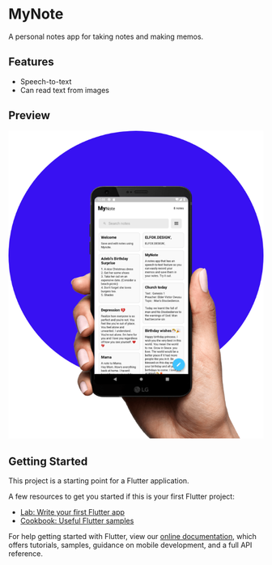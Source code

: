 # MyNote

A personal notes app for taking notes and making memos.

## Features

- Speech-to-text
- Can read text from images

## Preview

![Screenshot](https://github.com/GabbyOwusu/my_note/blob/main/images/appImage.png)


## Getting Started

This project is a starting point for a Flutter application.

A few resources to get you started if this is your first Flutter project:

- [Lab: Write your first Flutter app](https://flutter.dev/docs/get-started/codelab)
- [Cookbook: Useful Flutter samples](https://flutter.dev/docs/cookbook)

For help getting started with Flutter, view our
[online documentation](https://flutter.dev/docs), which offers tutorials,
samples, guidance on mobile development, and a full API reference.
